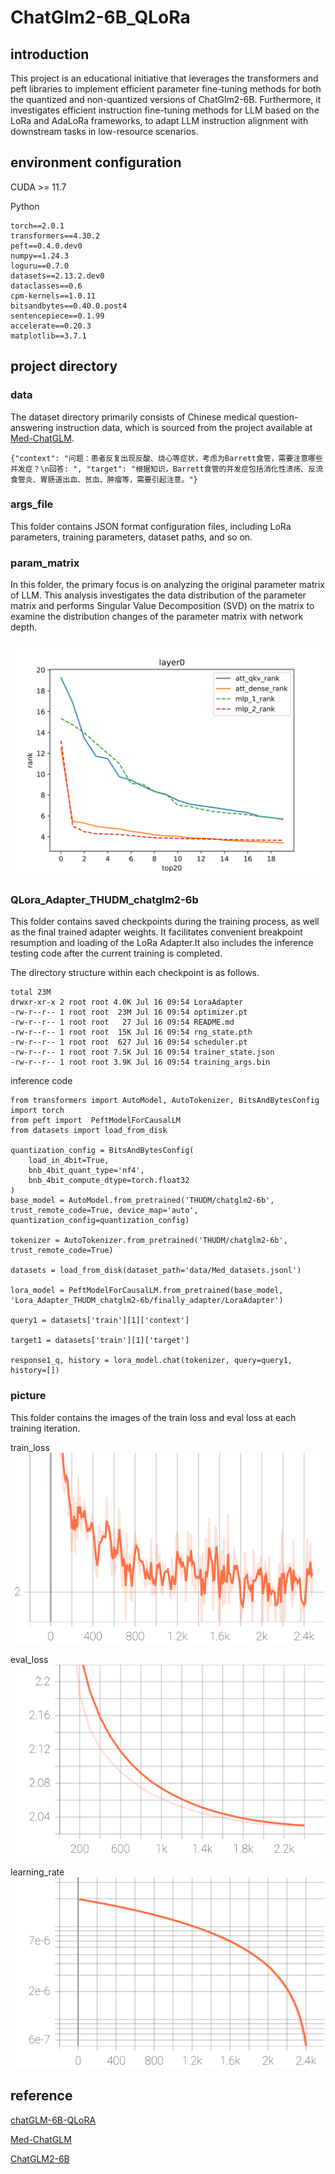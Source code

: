 # ChatGlm2-6B_QLoRa
## introduction
This project is an educational initiative that leverages the transformers and peft libraries to implement efficient parameter fine-tuning methods for both the quantized and non-quantized versions of ChatGlm2-6B. Furthermore, it investigates efficient instruction fine-tuning methods for LLM based on the LoRa and AdaLoRa frameworks, to adapt LLM instruction alignment with downstream tasks in low-resource scenarios.

## environment configuration

CUDA >= 11.7

Python
```
torch==2.0.1
transformers==4.30.2
peft==0.4.0.dev0
numpy==1.24.3
loguru==0.7.0
datasets==2.13.2.dev0
dataclasses==0.6
cpm-kernels==1.0.11
bitsandbytes==0.40.0.post4
sentencepiece==0.1.99
accelerate==0.20.3
matplotlib==3.7.1
```

## project directory

### data
The dataset directory primarily consists of Chinese medical question-answering instruction data, which is sourced from the project available at [Med-ChatGLM](https://github.com/SCIR-HI/Med-ChatGLM).

```
{"context": "问题：患者反复出现反酸、烧心等症状，考虑为Barrett食管，需要注意哪些并发症？\n回答: ", "target": "根据知识，Barrett食管的并发症包括消化性溃疡、反流食管炎、胃肠道出血、贫血、肿瘤等，需要引起注意。"}
```

### args_file

This folder contains JSON format configuration files, including LoRa parameters, training parameters, dataset paths, and so on.

### param_matrix

In this folder, the primary focus is on analyzing the original parameter matrix of LLM. This analysis investigates the data distribution of the parameter matrix and performs Singular Value Decomposition (SVD) on the matrix to examine the distribution changes of the parameter matrix with network depth.

![layer0_SVD](./param_matrix/every_layer/layer_0.svg)

### QLora_Adapter_THUDM_chatglm2-6b

This folder contains saved checkpoints during the training process, as well as the final trained adapter weights. It facilitates convenient breakpoint resumption and loading of the LoRa Adapter.It also includes the inference testing code after the current training is completed.

The directory structure within each checkpoint is as follows.

```
total 23M
drwxr-xr-x 2 root root 4.0K Jul 16 09:54 LoraAdapter
-rw-r--r-- 1 root root  23M Jul 16 09:54 optimizer.pt
-rw-r--r-- 1 root root   27 Jul 16 09:54 README.md
-rw-r--r-- 1 root root  15K Jul 16 09:54 rng_state.pth
-rw-r--r-- 1 root root  627 Jul 16 09:54 scheduler.pt
-rw-r--r-- 1 root root 7.5K Jul 16 09:54 trainer_state.json
-rw-r--r-- 1 root root 3.9K Jul 16 09:54 training_args.bin
```

inference code

```
from transformers import AutoModel, AutoTokenizer, BitsAndBytesConfig
import torch
from peft import  PeftModelForCausalLM
from datasets import load_from_disk

quantization_config = BitsAndBytesConfig(
    load_in_4bit=True,
    bnb_4bit_quant_type='nf4',
    bnb_4bit_compute_dtype=torch.float32
)
base_model = AutoModel.from_pretrained('THUDM/chatglm2-6b', trust_remote_code=True, device_map='auto', quantization_config=quantization_config)

tokenizer = AutoTokenizer.from_pretrained('THUDM/chatglm2-6b', trust_remote_code=True)

datasets = load_from_disk(dataset_path='data/Med_datasets.jsonl')

lora_model = PeftModelForCausalLM.from_pretrained(base_model, 'Lora_Adapter_THUDM_chatglm2-6b/finally_adapter/LoraAdapter')

query1 = datasets['train'][1]['context']

target1 = datasets['train'][1]['target']

response1_q, history = lora_model.chat(tokenizer, query=query1, history=[])
```

### picture
This folder contains the images of the train loss and eval loss at each training iteration.

train_loss
![train_loss](./picture/QLora_Adapter_THUDM_chatglm2-6b/train_loss.svg)

eval_loss
![eval_loss](./picture/QLora_Adapter_THUDM_chatglm2-6b/eval_loss.svg)

learning_rate
![learning_rate](./picture/QLora_Adapter_THUDM_chatglm2-6b/train_learning_rate.svg)


## reference

[chatGLM-6B-QLoRA](https://github.com/shuxueslpi/chatGLM-6B-QLoRA)

[Med-ChatGLM](https://github.com/SCIR-HI/Med-ChatGLM)

[ChatGLM2-6B](https://github.com/THUDM/ChatGLM2-6B)

